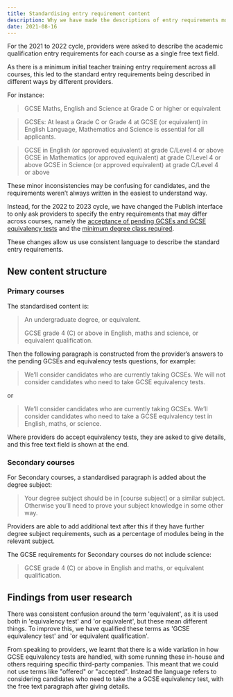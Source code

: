 ```yaml
---
title: Standardising entry requirement content
description: Why we have made the descriptions of entry requirements more consistent
date: 2021-08-16
---
```


For the 2021 to 2022 cycle, providers were asked to describe the academic qualification entry requirements for each course as a single free text field.

As there is a minimum initial teacher training entry requirement across all courses, this led to the standard entry requirements being described in different ways by different providers.

For instance:

> GCSE Maths, English and Science at Grade C or higher or equivalent

> GCSEs: At least a Grade C or Grade 4 at GCSE (or equivalent) in English Language, Mathematics and Science is essential for all applicants.

> GCSE in English (or approved equivalent) at grade C/Level 4 or above GCSE in Mathematics (or approved equivalent) at grade C/Level 4 or above GCSE in Science (or approved equivalent) at grade C/Level 4 or above

These minor inconsistencies may be confusing for candidates, and the requirements weren’t always written in the easiest to understand way.

Instead, for the 2022 to 2023 cycle, we have changed the Publish interface to only ask providers to specify the entry requirements that may differ across courses, namely the [acceptance of pending GCSEs and GCSE equivalency tests](/publish-teacher-training-courses/pending-gcses-equivalency-tests/) and the [minimum degree class required](/publish-teacher-training-courses/degree-entry-requirements/).

These changes allow us use consistent language to describe the standard entry requirements.

## New content structure

### Primary courses

The standardised content is:

> An undergraduate degree, or equivalent.
>
> GCSE grade 4 (&#8203;C) or above in English, maths and science, or equivalent qualification.

Then the following paragraph is constructed from the provider’s answers to the pending GCSEs and equivalency tests questions, for example:

> We’ll consider candidates who are currently taking GCSEs. We will not consider candidates who need to take GCSE equivalency tests.

or

> We’ll consider candidates who are currently taking GCSEs. We’ll consider candidates who need to take a GCSE equivalency test in English, maths, or science.

Where providers do accept equivalency tests, they are asked to give details, and this free text field is shown at the end.

### Secondary courses

For Secondary courses, a standardised paragraph is added about the degree subject:

> Your degree subject should be in [course subject] or a similar subject. Otherwise you’ll need to prove your subject knowledge in some other way.

Providers are able to add additional text after this if they have further degree subject requirements, such as a percentage of modules being in the relevant subject.

The GCSE requirements for Secondary courses do not include science:

> GCSE grade 4 (&#8203;C) or above in English and maths, or equivalent qualification.

## Findings from user research

There was consistent confusion around the term 'equivalent', as it is used both in 'equivalency test' and 'or equivalent', but these mean different things. To improve this, we have qualified these terms as 'GCSE equivalency test' and 'or equivalent qualification'.

From speaking to providers, we learnt that there is a wide variation in how GCSE equivalency tests are handled, with some running these in-house and others requiring specific third-party companies. This meant that we could not use terms like "offered" or "accepted". Instead the language refers to considering candidates who need to take the a GCSE equivalency test, with the free text paragraph after giving details.
